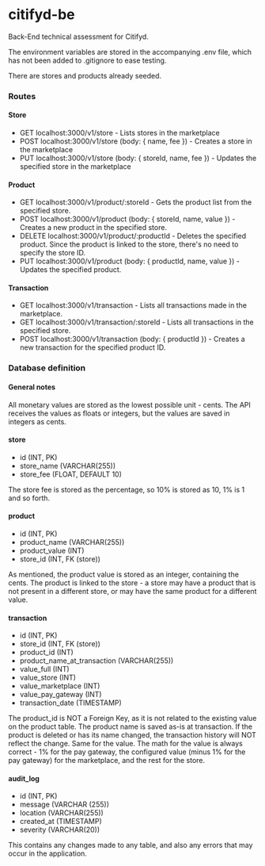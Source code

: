 # citifyd-be
Back-End technical assessment for Citifyd.

The environment variables are stored in the accompanying .env file, which has not been added to .gitignore to ease testing.

There are stores and products already seeded.

### Routes
#### Store
- GET localhost:3000/v1/store - Lists stores in the marketplace
- POST localhost:3000/v1/store (body: { name, fee }) -  Creates a store in the marketplace
- PUT localhost:3000/v1/store (body: { storeId, name, fee }) - Updates the specified store in the marketplace

#### Product
- GET localhost:3000/v1/product/:storeId - Gets the product list from the specified store.
- POST localhost:3000/v1/product (body: { storeId, name, value }) - Creates a new product in the specified store.
- DELETE localhost:3000/v1/product/:productId - Deletes the specified product. Since the product is linked to the store, there's no need to specify the store ID.
- PUT localhost:3000/v1/product (body: { productId, name, value }) - Updates the specified product.

#### Transaction
- GET localhost:3000/v1/transaction - Lists all transactions made in the marketplace.
- GET localhost:3000/v1/transaction/:storeId - Lists all transactions in the specified store.
- POST localhost:3000/v1/transaction (body: { productId }) - Creates a new transaction for the specified product ID.

### Database definition
#### General notes
All monetary values are stored as the lowest possible unit - cents. The API receives the values as floats or integers, but the values are saved in integers as cents.

#### store
- id (INT, PK)
- store_name (VARCHAR(255))
- store_fee (FLOAT, DEFAULT 10)

The store fee is stored as the percentage, so 10% is stored as 10, 1% is 1 and so forth.

#### product
- id (INT, PK)
- product_name (VARCHAR(255))
- product_value (INT)
- store_id (INT, FK (store))

As mentioned, the product value is stored as an integer, containing the cents. The product is linked to the store - a store may have a product that is not present in a different store, or may have the same product for a different value.

#### transaction
- id (INT, PK)
- store_id (INT, FK (store))
- product_id (INT)
- product_name_at_transaction (VARCHAR(255))
- value_full (INT)
- value_store (INT)
- value_marketplace (INT)
- value_pay_gateway (INT)
- transaction_date (TIMESTAMP)

The product_id is NOT a Foreign Key, as it is not related to the existing value on the product table. The product name is saved as-is at transaction. If the product is deleted or has its name changed, the transaction history will NOT reflect the change. Same for the value. The math for the value is always correct - 1% for the pay gateway, the configured value (minus 1% for the pay gateway) for the marketplace, and the rest for the store.

#### audit_log
- id (INT, PK)
- message (VARCHAR (255))
- location (VARCHAR(255))
- created_at (TIMESTAMP)
- severity (VARCHAR(20))

This contains any changes made to any table, and also any errors that may occur in the application.
